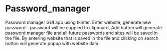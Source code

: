 # Password_manager
Password manager GUI app using tkinter.
Enter website, generate new password - password will be coppied to clipboard, Add button will generate password manager file and all future passwords and sites will be saved in the file. By entering website that is saved in the file and clicking on search button will generate popup with website data 
